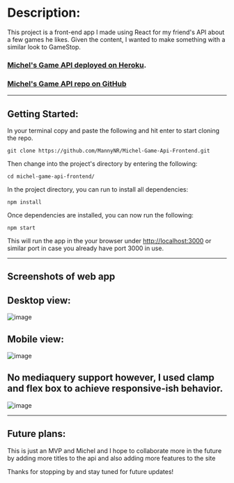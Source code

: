# Description:

This project is a front-end app I made using React for my friend's API about a few games he likes. Given the content, I wanted to make something with a similar look to GameStop.

### [Michel's Game API deployed on Heroku](https://github.com/game-api7.herokuapp.com/api/games).

### [Michel's Game API repo on GitHub](https://github.com/Michel9510/Game-API)

---

## Getting Started:

In your terminal copy and paste the following and hit enter to start cloning the repo.

```
git clone https://github.com/MannyNR/Michel-Game-Api-Frontend.git
```

Then change into the project's directory by entering the following:

```
cd michel-game-api-frontend/
```

In the project directory, you can run to install all dependencies:

```
npm install
```

Once dependencies are installed, you can now run the following:

```
npm start
```

This will run the app in the your browser under [http://localhost:3000](http://localhost:3000) or similar port in case you already have port 3000 in use.

---

## Screenshots of web app

## Desktop view:

![image](/michel-game-api-frontend/src/image/Desktop.png)

## Mobile view:

![image](/michel-game-api-frontend/src/image/Gameinfo.png)

## No mediaquery support however, I used clamp and flex box to achieve responsive-ish behavior.

![image](/michel-game-api-frontend/src/image/Responsive-ish.png)

---

## Future plans:

This is just an MVP and Michel and I hope to collaborate more in the future by adding more titles to the api and also adding more features to the site

Thanks for stopping by and stay tuned for future updates!
